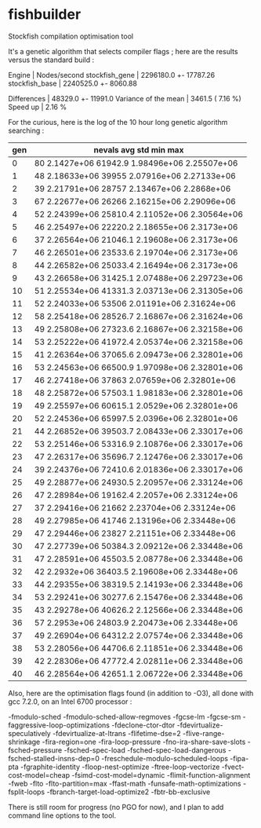 # fishbuilder
Stockfish compilation optimisation tool

It's a genetic algorithm that selects compiler flags ; here are the results versus the standard build :

Engine                          | Nodes/second
stockfish_gene                  | 2296180.0 +- 17787.26
stockfish_base                  | 2240525.0 +- 8060.88

Differences                     | 48329.0 +- 11991.0
Variance of the mean            | 3461.5 ( 7.16 %)
Speed up                        | 2.16 %

For the curious, here is the log of the 10 hour long genetic algorithm searching :

| gen  |   nevals  avg             std     min             max         |
|------|---------------------------------------------------------------|
| 0    |   80      2.1427e+06      61942.9 1.98496e+06     2.25507e+06 |
| 1    |   48      2.18633e+06     39955   2.07916e+06     2.27133e+06 |
| 2    |   39      2.21791e+06     28757   2.13467e+06     2.2868e+06  |
| 3    |   67      2.22677e+06     26266   2.16215e+06     2.29096e+06 |
| 4    |   52      2.24399e+06     25810.4 2.11052e+06     2.30564e+06 |
| 5    |   46      2.25497e+06     22220.2 2.18655e+06     2.3173e+06  |
| 6    |   37      2.26564e+06     21046.1 2.19608e+06     2.3173e+06  |
| 7    |   46      2.26501e+06     23533.6 2.19704e+06     2.3173e+06  |
| 8    |   44      2.26582e+06     25033.4 2.16494e+06     2.3173e+06  |
| 9    |   43      2.26658e+06     31425.1 2.07488e+06     2.29723e+06 |
| 10   |   51      2.25534e+06     41331.3 2.03713e+06     2.31305e+06 |
| 11   |   52      2.24033e+06     53506   2.01191e+06     2.31624e+06 |
| 12   |   58      2.25418e+06     28526.7 2.16867e+06     2.31624e+06 |
| 13   |   49      2.25808e+06     27323.6 2.16867e+06     2.32158e+06 |
| 14   |   53      2.25222e+06     41972.4 2.05374e+06     2.32158e+06 |
| 15   |   41      2.26364e+06     37065.6 2.09473e+06     2.32801e+06 |
| 16   |   53      2.24563e+06     66500.9 1.97098e+06     2.32801e+06 |
| 17   |   46      2.27418e+06     37863   2.07659e+06     2.32801e+06 |
| 18   |   48      2.25872e+06     57503.1 1.98183e+06     2.32801e+06 |
| 19   |   49      2.25597e+06     60615.1 2.0529e+06      2.32801e+06 |
| 20   |   52      2.24536e+06     65997.5 2.0396e+06      2.32801e+06 |
| 21   |   44      2.26852e+06     39503.7 2.08433e+06     2.33017e+06 |
| 22   |   53      2.25146e+06     53316.9 2.10876e+06     2.33017e+06 |
| 23   |   47      2.26317e+06     35696.7 2.12476e+06     2.33017e+06 |
| 24   |   39      2.24376e+06     72410.6 2.01836e+06     2.33017e+06 |
| 25   |   49      2.28877e+06     24930.5 2.20957e+06     2.33124e+06 |
| 26   |   47      2.28984e+06     19162.4 2.2057e+06      2.33124e+06 |
| 27   |   37      2.29416e+06     21662   2.23704e+06     2.33124e+06 |
| 28   |   49      2.27985e+06     41746   2.13196e+06     2.33448e+06 |
| 29   |   47      2.29446e+06     23827   2.21151e+06     2.33448e+06 |
| 30   |   47      2.27739e+06     50384.3 2.09212e+06     2.33448e+06 |
| 31   |   47      2.28591e+06     45503.5 2.08778e+06     2.33448e+06 |
| 32   |   42      2.2932e+06      36403.5 2.19608e+06     2.33448e+06 |
| 33   |   44      2.29355e+06     38319.5 2.14193e+06     2.33448e+06 |
| 34   |   53      2.29241e+06     30277.6 2.15476e+06     2.33448e+06 |
| 35   |   43      2.29278e+06     40626.2 2.12566e+06     2.33448e+06 |
| 36   |   57      2.2953e+06      24803.9 2.20473e+06     2.33448e+06 |
| 37   |   49      2.26904e+06     64312.2 2.07574e+06     2.33448e+06 |
| 38   |   53      2.28056e+06     44706.6 2.11851e+06     2.33448e+06 |
| 39   |   42      2.28306e+06     47772.4 2.02811e+06     2.33448e+06 |
| 40   |   46      2.28564e+06     42651.1 2.06722e+06     2.33448e+06 |

Also, here are the optimisation flags found (in addition to -O3), all done with gcc 7.2.0, on an Intel 6700 processor :

-fmodulo-sched -fmodulo-sched-allow-regmoves -fgcse-lm -fgcse-sm -faggressive-loop-optimizations -fdeclone-ctor-dtor -fdevirtualize-speculatively -fdevirtualize-at-ltrans -flifetime-dse=2 -flive-range-shrinkage -fira-region=one -fira-loop-pressure -fno-ira-share-save-slots -fsched-pressure -fsched-spec-load -fsched-spec-load-dangerous -fsched-stalled-insns-dep=0 -freschedule-modulo-scheduled-loops -fipa-pta -fgraphite-identity -floop-nest-optimize -ftree-loop-vectorize -fvect-cost-model=cheap -fsimd-cost-model=dynamic -flimit-function-alignment -fweb -flto -flto-partition=max -ffast-math -funsafe-math-optimizations -fsplit-loops -fbranch-target-load-optimize2 -fbtr-bb-exclusive

There is still room for progress (no PGO for now), and I plan to add command line options to the tool.
